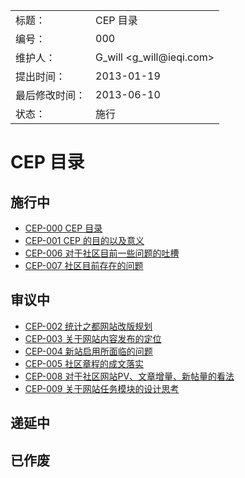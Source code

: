 <table>
    <tr>
        <td>标题：</td>
        <td>CEP 目录</td>
    </tr>
    <tr>
        <td>编号：</td>
        <td>000</td>
    </tr>
    <tr>
        <td>维护人：</td>
        <td>G_will &lt;g_will@ieqi.com&gt;</td>
    </tr>
    <tr>
        <td>提出时间：</td>
        <td> 2013-01-19 </td>
    </tr>
    <tr>
        <td>最后修改时间：</td>
        <td> 2013-06-10 </td>
    </tr>
    <tr>
        <td>状态：</td>
        <td>施行</td>
    </tr> 
</table>

# CEP 目录

## 施行中

* [CEP-000 CEP 目录](https://github.com/cosname/admin/blob/master/CEP/cep-000.md)
* [CEP-001 CEP 的目的以及意义](https://github.com/cosname/admin/blob/master/CEP/cep-001.md)
* [CEP-006 对于社区目前一些问题的吐槽](https://github.com/cosname/admin/blob/master/CEP/cep-006.md)
* [CEP-007 社区目前存在的问题](https://github.com/cosname/admin/blob/master/CEP/cep-007.md)

## 审议中

* [CEP-002 统计之都网站改版规划](https://github.com/cosname/admin/blob/master/CEP/cep-002.md)
* [CEP-003 关于网站内容发布的定位](https://github.com/cosname/admin/blob/master/CEP/cep-003.md)
* [CEP-004 新站启用所面临的问题](https://github.com/cosname/admin/blob/master/CEP/cep-004.md)
* [CEP-005 社区章程的成文落实](https://github.com/cosname/admin/blob/master/CEP/cep-005.md)
* [CEP-008 对于社区网站PV、文章增量、新帖量的看法](https://github.com/cosname/admin/blob/master/CEP/cep-008.md)
* [CEP-009 关于网站任务模块的设计思考](https://github.com/cosname/admin/blob/master/CEP/cep-009.md)

## 递延中

## 已作废

